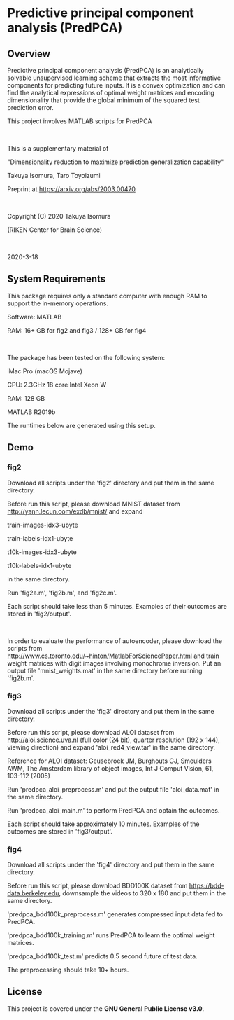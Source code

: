 # Predictive principal component analysis (PredPCA)

## Overview
Predictive principal component analysis (PredPCA) is an analytically solvable unsupervised learning scheme that extracts the most informative components for predicting future inputs. It is a convex optimization and can find the analytical expressions of optimal weight matrices and encoding dimensionality that provide the global minimum of the squared test prediction error.

This project involves MATLAB scripts for PredPCA

<br>

This is a supplementary material of

"Dimensionality reduction to maximize prediction generalization capability"

Takuya Isomura, Taro Toyoizumi

Preprint at https://arxiv.org/abs/2003.00470

<br>

Copyright (C) 2020 Takuya Isomura

(RIKEN Center for Brain Science)

<br>

2020-3-18


## System Requirements
This package requires only a standard computer with enough RAM to support the in-memory operations.

Software: MATLAB

RAM: 16+ GB for fig2 and fig3 / 128+ GB for fig4

<br>

The package has been tested on the following system:

iMac Pro (macOS Mojave)

CPU: 2.3GHz 18 core Intel Xeon W

RAM: 128 GB

MATLAB R2019b

The runtimes below are generated using this setup.


## Demo
### fig2
Download all scripts under the 'fig2' directory and put them in the same directory.

Before run this script, please download MNIST dataset from http://yann.lecun.com/exdb/mnist/ and expand

train-images-idx3-ubyte

train-labels-idx1-ubyte

t10k-images-idx3-ubyte

t10k-labels-idx1-ubyte

in the same directory.

Run 'fig2a.m', 'fig2b.m', and 'fig2c.m'.

Each script should take less than 5 minutes. Examples of their outcomes are stored in 'fig2/output'.

<br>

In order to evaluate the performance of autoencoder, please download the scripts from http://www.cs.toronto.edu/~hinton/MatlabForSciencePaper.html and train weight matrices with digit images involving monochrome inversion. Put an output file 'mnist_weights.mat' in the same directory before running 'fig2b.m'.

### fig3
Download all scripts under the 'fig3' directory and put them in the same directory.

Before run this script, please download ALOI dataset from http://aloi.science.uva.nl (full color (24 bit), quarter resolution (192 x 144), viewing direction) and expand 'aloi_red4_view.tar' in the same directory.

Reference for ALOI dataset: Geusebroek JM, Burghouts GJ, Smeulders AWM, The Amsterdam library of object images, Int J Comput Vision, 61, 103-112 (2005)

Run 'predpca_aloi_preprocess.m' and put the output file 'aloi_data.mat' in the same directory.

Run 'predpca_aloi_main.m' to perform PredPCA and optain the outcomes.

Each script should take approximately 10 minutes. Examples of the outcomes are stored in 'fig3/output'.

### fig4
Download all scripts under the 'fig4' directory and put them in the same directory.

Before run this script, please download BDD100K dataset from https://bdd-data.berkeley.edu, downsample the videos to 320 x 180 and put them in the same directory.

'predpca_bdd100k_preprocess.m' generates compressed input data fed to PredPCA.

'predpca_bdd100k_training.m' runs PredPCA to learn the optimal weight matrices.

'predpca_bdd100k_test.m' predicts 0.5 second future of test data.

The preprocessing should take 10+ hours.


## License
This project is covered under the **GNU General Public License v3.0**.
